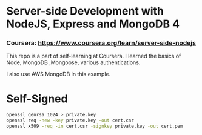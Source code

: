 # Server-side Development with NodeJS, Express and MongoDB 4

### Coursera: https://www.coursera.org/learn/server-side-nodejs

This repo is a part of self-learning at Coursera. I learned the basics of Node, MongoDB ,Mongoose, various authentications.

I also use AWS MongoDB in this example.

# Self-Signed

```bash
openssl genrsa 1024 > private.key
openssl req -new -key private.key -out cert.csr
openssl x509 -req -in cert.csr -signkey private.key -out cert.pem
```
